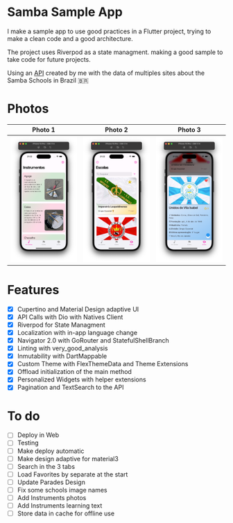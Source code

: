 # Samba Sample App

I make a sample app to use good practices in a Flutter project, trying to make a
clean code and a good architecture.

The project uses Riverpod as a state managment. making a good sample to take
code for future projects.

Using an [API](https://github.com/hectorAguero/samba-public-api) created by me
with the data of multiples sites about the Samba Schools in Brazil 🇧🇷

# Photos

| Photo 1                | Photo 2                | Photo 3                |
| ---------------------- | ---------------------- | ---------------------- |
| ![Photo 1](docs/1.png) | ![Photo 2](docs/2.png) | ![Photo 3](docs/3.png) |

# Features

- [x] Cupertino and Material Design adaptive UI
- [x] API Calls with Dio with Natives Client
- [x] Riverpod for State Managment
- [x] Localization with in-app language change
- [x] Navigator 2.0 with GoRouter and StatefulShellBranch
- [x] Linting with very_good_analysis
- [x] Inmutability with DartMappable
- [x] Custom Theme with FlexThemeData and Theme Extensions
- [x] Offload initialization of the main method
- [x] Personalized Widgets with helper extensions
- [x] Pagination and TextSearch to the API

# To do

- [ ] Deploy in Web
- [ ] Testing
- [ ] Make deploy automatic
- [ ] Make design adaptive for material3
- [ ] Search in the 3 tabs
- [ ] Load Favorites by separate at the start
- [ ] Update Parades Design
- [ ] Fix some schools image names
- [ ] Add Instruments photos
- [ ] Add Instruments learning text
- [ ] Store data in cache for offline use
